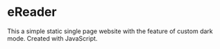 # eReader
This a simple static single page website with the feature of custom dark mode. Created with JavaScript.
